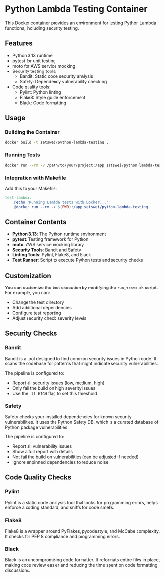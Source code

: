 # Python Lambda Testing Container

This Docker container provides an environment for testing Python Lambda functions, including security testing.

## Features

- Python 3.13 runtime
- pytest for unit testing
- moto for AWS service mocking
- Security testing tools:
  - Bandit: Static code security analysis
  - Safety: Dependency vulnerability checking
- Code quality tools:
  - Pylint: Python linting
  - Flake8: Style guide enforcement
  - Black: Code formatting

## Usage

### Building the Container

```bash
docker build -t setswei/python-lambda-testing .
```

### Running Tests

```bash
docker run --rm -v /path/to/your/project:/app setswei/python-lambda-testing
```

### Integration with Makefile

Add this to your Makefile:

```makefile
test-lambda:
	@echo "Running Lambda tests with Docker..."
	@docker run --rm -v $(PWD):/app setswei/python-lambda-testing
```

## Container Contents

- **Python 3.13**: The Python runtime environment
- **pytest**: Testing framework for Python
- **moto**: AWS service mocking library
- **Security Tools**: Bandit and Safety
- **Linting Tools**: Pylint, Flake8, and Black
- **Test Runner**: Script to execute Python tests and security checks

## Customization

You can customize the test execution by modifying the `run_tests.sh` script. For example, you can:

- Change the test directory
- Add additional dependencies
- Configure test reporting
- Adjust security check severity levels

## Security Checks

### Bandit

Bandit is a tool designed to find common security issues in Python code. It scans the codebase for patterns that might indicate security vulnerabilities.

The pipeline is configured to:
- Report all security issues (low, medium, high)
- Only fail the build on high severity issues
- Use the `-ll HIGH` flag to set this threshold

### Safety

Safety checks your installed dependencies for known security vulnerabilities. It uses the Python Safety DB, which is a curated database of Python package vulnerabilities.

The pipeline is configured to:
- Report all vulnerability issues
- Show a full report with details
- Not fail the build on vulnerabilities (can be adjusted if needed)
- Ignore unpinned dependencies to reduce noise

## Code Quality Checks

### Pylint

Pylint is a static code analysis tool that looks for programming errors, helps enforce a coding standard, and sniffs for code smells.

### Flake8

Flake8 is a wrapper around PyFlakes, pycodestyle, and McCabe complexity. It checks for PEP 8 compliance and programming errors.

### Black

Black is an uncompromising code formatter. It reformats entire files in place, making code review easier and reducing the time spent on code formatting discussions.
